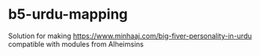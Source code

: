 # b5-urdu-mapping
Solution for making https://www.minhaaj.com/big-fiver-personality-in-urdu compatible with modules from Alheimsins
